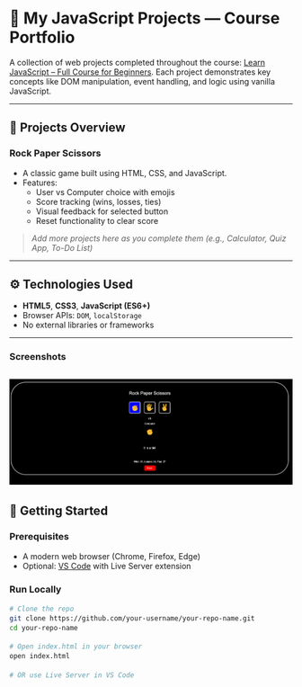 # 🧠 My JavaScript Projects — Course Portfolio

A collection of web projects completed throughout the course: [Learn JavaScript – Full Course for Beginners](https://www.youtube.com/watch?v=EerdGm-ehJQ). Each project demonstrates key concepts like DOM manipulation, event handling, and logic using vanilla JavaScript.

---

## 🧩 Projects Overview

### **Rock Paper Scissors**
- A classic game built using HTML, CSS, and JavaScript.
- Features:
  - User vs Computer choice with emojis
  - Score tracking (wins, losses, ties)
  - Visual feedback for selected button
  - Reset functionality to clear score

> _Add more projects here as you complete them (e.g., Calculator, Quiz App, To-Do List)_

---

## ⚙️ Technologies Used

- **HTML5**, **CSS3**, **JavaScript (ES6+)**
- Browser APIs: `DOM`, `localStorage`
- No external libraries or frameworks


---
### Screenshots
![alt text](image.png)
---

## 🚀 Getting Started

### Prerequisites

- A modern web browser (Chrome, Firefox, Edge)
- Optional: [VS Code](https://code.visualstudio.com/) with Live Server extension

### Run Locally

```bash
# Clone the repo
git clone https://github.com/your-username/your-repo-name.git
cd your-repo-name

# Open index.html in your browser
open index.html

# OR use Live Server in VS Code
